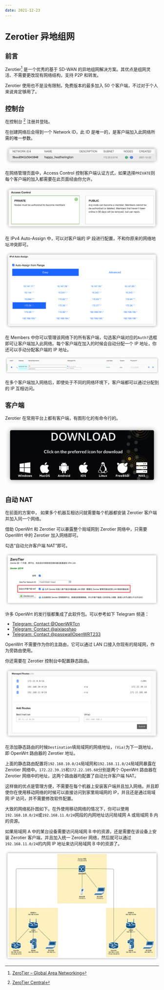 ```yaml
---
date: 2021-12-23
---
```

# Zerotier 异地组网

## 前言

Zerotier[^1] 是一个优秀的基于 SD-WAN 的异地组网解决方案。其优点是组网灵活、不需要更改现有网络结构，支持 P2P 和转发。

Zerotier 使用也不是没有限制，免费版本的最多加入 50 个客户端，不过对于个人来说肯定够用了。

## 控制台

在控制台 [^2] 注册并登陆。

在创建网络后会得到一个 Network ID，此 ID 是唯一的，是客户端加入此网络所需的唯一参数。

![image-20211223012353090](zerotier.assets/image-20211223012353090.png)

在网络管理页面中，Access Control 控制客户端认证方式，如果选择`PRIVATE`则每个客户端的加入都需要在此页面经由你允许。

![image-20211223012418452](zerotier.assets/image-20211223012418452.png)

在 IPv4 Auto-Assign 中，可以对客户端的 IP 段进行配置，不和你原来的网络地址冲突即可。

![image-20211223012631035](zerotier.assets/image-20211223012631035.png)

在 Members 中你可以管理该网络下的所有客户端，勾选客户端对应的`Auth?`选框即可让客户端加入此网络。每个客户端在加入的时候会自动分配一个 IP 地址，你还可以手动分配客户端的 IP 地址。

![image-20211223012842109](zerotier.assets/image-20211223012842109.png)

在多个客户端加入网络后，即使处于不同的网络环境下，客户端都可以通过分配到的 IP 互相访问。

## 客户端

Zerotier 在常用平台上都有客户端，有图形化的有命令行的。

![image-20211223011629303](zerotier.assets/image-20211223011629303.png)

## 自动 NAT

在前面的方案中， 如果多个机器互相访问就需要每个机器都安装 Zerotier 客户端并加入同一个网络。

借助 OpenWrt 和 Zerotier 可以暴露整个局域网到 Zerotier 网络中，只需要 OpenWrt 中的 Zerotier 加入网络即可。

勾选“自动允许客户端 NAT”即可。

![image-20211223014114997](zerotier.assets/image-20211223014114997.png)

许多 OpenWrt 的发行版都集成了此软件包。可以参考如下 Telegram 频道：

- [Telegram: Contact @OpenWRTcn](https://t.me/OpenWRTcn)
- [Telegram: Contact @aixiaoshao](https://t.me/aixiaoshao)
- [Telegram: Contact @passwallOpenWRT233](https://t.me/passwallOpenWRT233)

OpenWrt 不需要作为你的主路由，它可以通过 LAN 口接入你现有的局域网，作为旁路由使用。

你还需要在 Zerotier 控制台中配置静态路由。

![image-20211223014932675](zerotier.assets/image-20211223014932675.png)

在添加静态路由的时候`Destination`填局域网的网络地址，`(Via)`为下一跳地址，即 OpenWrt 路由器的 Zerotier 地址。

上面的静态路由配置将`192.168.10.0/24`局域网和`192.168.11.0/24`局域网暴露在 Zerotier 网络中。`172.22.39.15`和`172.22.105.60`分别是两个 OpenWrt 路由器在 Zerotier 网络中的地址，这两个路由器均配置了自动允许客户端 NAT。

这样做的优点是管理方便，不需要在每个机器上安装客户端并且加入网络。并且即使你在使用移动网络的时候可以直接访问到家里局域网的 IP，并且还是通过局域网 IP 访问，并不需要修改软件配置。

大致的网络拓扑图如下。在外使用移动网络的情况下，你可以使用`192.168.10.0/24`或`192.168.11.0/24`网段的内网地址访问局域网 A 或局域网 B 内的资源。

如果局域网 A 中的某台设备需要访问局域网 B 中的资源，还是需要在该设备上安装 Zerotier 客户端，并且加入统一 Zerotier 网络，然后就可以通过`192.168.11.0/24`的内网  IP 地址来访问局域网 B 中的资源了。

![image-20211223022539047](zerotier.assets/image-20211223022539047.png)

[^1]: [ZeroTier – Global Area Networking](https://www.zerotier.com/)
[^2]: [ZeroTier Central](https://my.zerotier.com/network)
